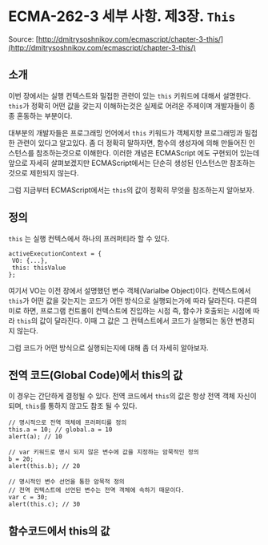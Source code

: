 # ECMA-262-3 세부 사항. 제3장. `This`
Source: [http://dmitrysoshnikov.com/ecmascript/chapter-3-this/](http://dmitrysoshnikov.com/ecmascript/chapter-3-this/)

## 소개

이번 장에서는 실행 컨텍스트와 밀접한 관련이 있는 `this` 키워드에 대해서 설명한다. `this`가 정확히 어떤 값을 갖는지 이해하는것은 실제로 어려운 주제이며 개발자들이 종종 혼동하는 부분이다.

대부분의 개발자들은 프로그래밍 언어에서 `this` 키워드가 객체지향 프로그래밍과 밀접한 관련이 있다고 알고있다. 좀 더 정확히 말하자면, 함수의 생성자에 의해 만들어진 인스턴스를 참조하는것으로 이해한다. 이러한 개념은 ECMAScript 에도 구현되어 있는데 앞으로 자세히 살펴보겠지만 ECMAScript에서는 단순히 생성된 인스턴스만 참조하는것으로 제한되지 않는다.

그럼 지금부터 ECMAScript에서는 `this`의 값이 정확히 무엇을 참조하는지 알아보자.

## 정의
`this` 는 실행 컨텍스에서 하나의 프러퍼티라 할 수 있다.

```
activeExecutionContext = {
 VO: {...},
 this: thisValue
};
```

여기서 VO는 이전 장에서 설명했던 변수 객체(Varialbe Object)이다. 컨텍스트에서 `this`가 어떤 값을 갖는지는 코드가 어떤 방식으로 실행되는가에 따라 달라진다. 다른의미로 하면, 프로그램 컨트롤이 컨텍스트에 진입하는 시점 즉, 함수가 호출되는 시점에 따라 `this`의 값이 달라진다. 이때 그 값은 그 컨텍스트에서 코드가 실행되는 동안 변경되지 않는다.

그럼 코드가 어떤 방식으로 실행되는지에 대해 좀 더 자세히 알아보자.

## 전역 코드(Global Code)에서 this의 값

이 경우는 간단하게 결정될 수 있다. 전역 코드에서 `this`의 값은 항상 전역 객체 자신이 되며, `this`를 통하지 않고도 참조 될 수 있다.

```
// 명시적으로 전역 객체에 프러퍼티를 정의
this.a = 10; // global.a = 10
alert(a); // 10
 
// var 키워드로 명시 되지 않은 변수에 값을 지정하는 암묵적인 정의 
b = 20;
alert(this.b); // 20
 
// 명시적인 변수 선언을 통한 암묵적 정의
// 전역 컨텍스트에 선언된 변수는 전역 객체에 속하기 때문이다.
var c = 30;
alert(this.c); // 30
```

## 함수코드에서 this의 값

